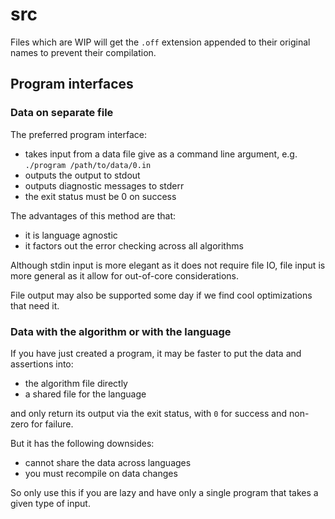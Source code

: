 # src

Files which are WIP will get the `.off` extension appended to their original names to prevent their compilation.

## Program interfaces

### Data on separate file

The preferred program interface:

- takes input from a data file give as a command line argument, e.g. `./program /path/to/data/0.in`
- outputs the output to stdout
- outputs diagnostic messages to stderr
- the exit status must be 0 on success

The advantages of this method are that:

- it is language agnostic
- it factors out the error checking across all algorithms

Although stdin input is more elegant as it does not require file IO, file input is more general as it allow for out-of-core considerations.

File output may also be supported some day if we find cool optimizations that need it.

### Data with the algorithm or with the language

If you have just created a program, it may be faster to put the data and assertions into:

- the algorithm file directly
- a shared file for the language

and only return its output via the exit status, with `0` for success and non-zero for failure.

But it has the following downsides:

- cannot share the data across languages
- you must recompile on data changes

So only use this if you are lazy and have only a single program that takes a given type of input.
